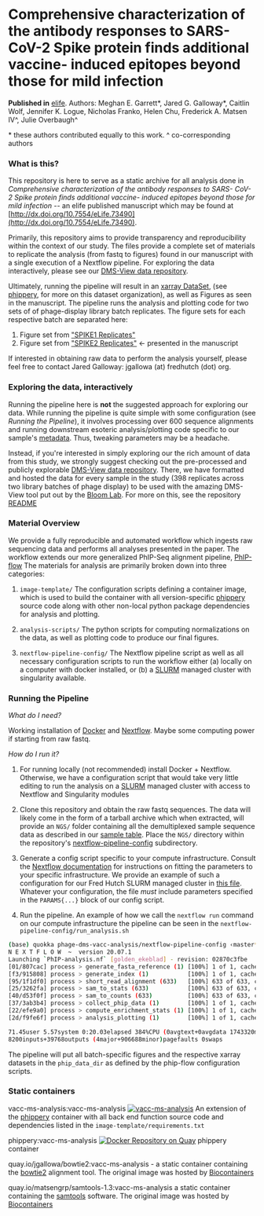 # Comprehensive characterization of the antibody responses to SARS-CoV-2 Spike protein finds additional vaccine- induced epitopes beyond those for mild infection
**Published in** [elife](http://dx.doi.org/10.7554/eLife.73490).
Authors: Meghan E. Garrett\*, Jared G. Galloway\*, Caitlin Wolf, Jennifer K. Logue, Nicholas Franko, Helen Chu, Frederick A. Matsen IV^, Julie Overbaugh^

\* these authors contributed equally to this work.
^ co-corresponding authors


### What is this?

This repository is here to serve as a static archive for all analysis done in 
*Comprehensive characterization of the 
antibody responses to SARS- CoV- 2 Spike 
protein finds additional vaccine- induced 
epitopes beyond those for mild infection* -- an elife published manuscript which
may be found at 
[http://dx.doi.org/10.7554/eLife.73490](http://dx.doi.org/10.7554/eLife.73490).

Primarily, this repository aims to provide transparency and reproducibility within the context of our study. 
The files provide a complete set of materials to replicate the analysis (from fastq to figures) 
found in our manuscript with a single execution of a Nextflow pipeline.
For exploring the data interactively, please see our
[DMS-View data repository](https://github.com/matsengrp/vacc-dms-view-host-repo). 

Ultimately, running the pipeline will result in an 
[xarray DataSet](http://xarray.pydata.org/en/stable/), 
(see [phippery](https://github.com/matsengrp/phippery), 
for more on this dataset organization), 
as well as Figures as seen in the manuscript.
The pipeline runs the analysis and plotting code for two sets of of phage-display library batch replicates. The figure sets for each respective batch are separated here:

1. Figure set from ["SPIKE1 Replicates"](Manuscript-Figures/SPIKE1/) 
2. Figure set from ["SPIKE2 Replicates"](Manuscript-Figured/SPIKE2/) <- presented in the manuscript

If interested in obtaining raw data to perform the analysis yourself,
please feel free to contact Jared Galloway:
jgallowa (at) fredhutch (dot) org. 


### Exploring the data, interactively

Running the pipeline here is **not** the suggested approach for exploring our data.
While running the pipeline is quite simple with some configuration (see *Running the Pipeline*),
it involves processing over 600 sequence alignments and running downstream
esoteric analysis/plotting code specific to our sample's 
[metadata](nextflow-pipeline-config/sample_table.csv). Thus, tweaking parameters may be a headache.

Instead, if you're interested in simply exploring our the rich amount of data from this study,
we strongly suggest checking out the pre-processed and publicly explorable 
[DMS-View data repository](https://github.com/matsengrp/vacc-dms-view-host-repo). 
There, we have formatted and hosted the data for every sample in the study
(398 replicates across two library batches of phage display) 
to be used with the amazing DMS-View tool put out by the
[Bloom Lab](https://research.fredhutch.org/bloom/en.html). 
For more on this, see the repository
[README](https://github.com/matsengrp/vacc-dms-view-host-repo/blob/main/README.md)

### Material Overview

We provide a fully reproducible and automated workflow which ingests 
raw sequencing data and performs all analyses presented in the paper. 
The workflow extends our more generalized PhIP-Seq alignment pipeline, 
[PhIP-flow](https://github.com/matsengrp/phip-flow)
The materials for analysis are primarily broken down into three categories:

1. `image-template/` The configuration scripts defining a container image, which is used to build 
        the container with all version-specific [phippery](https://github.com/matsengrp/phippery) source code along with other non-local python package dependencies for analysis and plotting.
        
2. `analysis-scripts/` The python scripts for computing normalizations on the data, as well as plotting code to produce our final figures. 

3. `nextflow-pipeline-config/` The Nextflow pipeline script as well as all necessary configuration scripts to run the workflow either (a) locally on a computer with docker installed, or (b) a [SLURM](https://slurm.schedmd.com/documentation.html) managed cluster with singularity available. 


### Running the Pipeline

*What do I need?* 

Working installation of 
[Docker](https://docs.docker.com/get-docker/) and 
[Nextflow](https://www.nextflow.io/docs/latest/getstarted.html). 
Maybe some computing power if starting from raw fastq.

*How do I run it?* 

1.  For running locally (not recommended) install Docker + Nextflow. Otherwise, 
we have a configuration script that would take very little editing to run the analysis on a [SLURM](https://slurm.schedmd.com/documentation.html) managed cluster with access to Nextflow and Singularity modules

2. Clone this repository and obtain the raw fastq sequences. The data will likely come in the form of a tarball archive which when extracted, will provide an `NGS/` folder containing all the demultiplexed sample sequence data as described in our [sample table](nextflow-pipeline-config/sample_table.csv). Place the `NGS/` directory within the repository's [nextflow-pipeline-config](./nextflow-pipeline-config) subdirectory.

3. Generate a config script specific to your compute infrastructure. Consult the [Nextflow documentation](https://www.nextflow.io/docs/latest/config.html) for instructions on fitting the parameters to your specific infrastructure. 
We provide an example of such a configuration for our Fred Hutch SLURM managed cluster in 
[this file](./nextflow-pipeline-config/phipflow.config.bt2). 
Whatever your configuration, the file *must* include parameters specified in the `PARAMS{...}` block of our config script.

4. Run the pipeline. An example of how we call the `nextflow run` command on our compute infrastructure the pipeline can be seen in the `nextflow-pipeline-config/run_analysis.sh`

```bash
(base) quokka phage-dms-vacc-analysis/nextflow-pipeline-config ‹master*› » ./run_analysis.sh 
N E X T F L O W  ~  version 20.07.1
Launching `PhIP-analysis.nf` [golden_ekeblad] - revision: 02870c3fbe
[01/807cac] process > generate_fasta_reference (1) [100%] 1 of 1, cached: 1 ✔
[f3/915808] process > generate_index (1)           [100%] 1 of 1, cached: 1 ✔
[95/1f1df0] process > short_read_alignment (633)   [100%] 633 of 633, cached: 633 ✔
[25/3262fa] process > sam_to_stats (633)           [100%] 633 of 633, cached: 633 ✔
[40/d53f0f] process > sam_to_counts (633)          [100%] 633 of 633, cached: 633 ✔
[37/3ab3b4] process > collect_phip_data (1)        [100%] 1 of 1, cached: 1 ✔
[22/efe9a0] process > compute_enrichment_stats (1) [100%] 1 of 1, cached: 1 ✔
[2d/f9fe6f] process > analysis_plotting (1)        [100%] 1 of 1, cached: 1 ✔

71.45user 5.57system 0:20.03elapsed 384%CPU (0avgtext+0avgdata 1743320maxresident)k
8200inputs+39768outputs (4major+906688minor)pagefaults 0swaps
```

The pipeline will put all batch-specific figures and the respective xarray datasets in the `phip_data_dir` as defined by the phip-flow configuration scripts. 

### Static containers

vacc-ms-analysis:vacc-ms-analysis [![vacc-ms-analysis](https://quay.io/repository/matsengrp/vacc-ms-analysis/status "Docker Repository on Quay")](https://quay.io/repository/matsengrp/vacc-ms-analysis) An extension of the [phippery](https://github.com/matsengrp/phippery) container with all back end function source code and dependencies listed in the `image-template/requirements.txt`

phippery:vacc-ms-analysis [![Docker Repository on Quay](https://quay.io/repository/matsengrp/phippery/status "Docker Repository on Quay")](https://quay.io/repository/matsengrp/phippery) phippery container

quay.io/jgallowa/bowtie2:vacc-ms-analysis - 
a static container containing the
[bowtie2](http://bowtie-bio.sourceforge.net/bowtie2/index.shtml) alignment tool. 
The original image was hosted by [Biocontainers](https://biocontainers.pro/)

quay.io/matsengrp/samtools-1.3:vacc-ms-analysis
a static container containing the
[samtools](http://www.htslib.org/) software. 
The original image was hosted by [Biocontainers](https://biocontainers.pro/)
